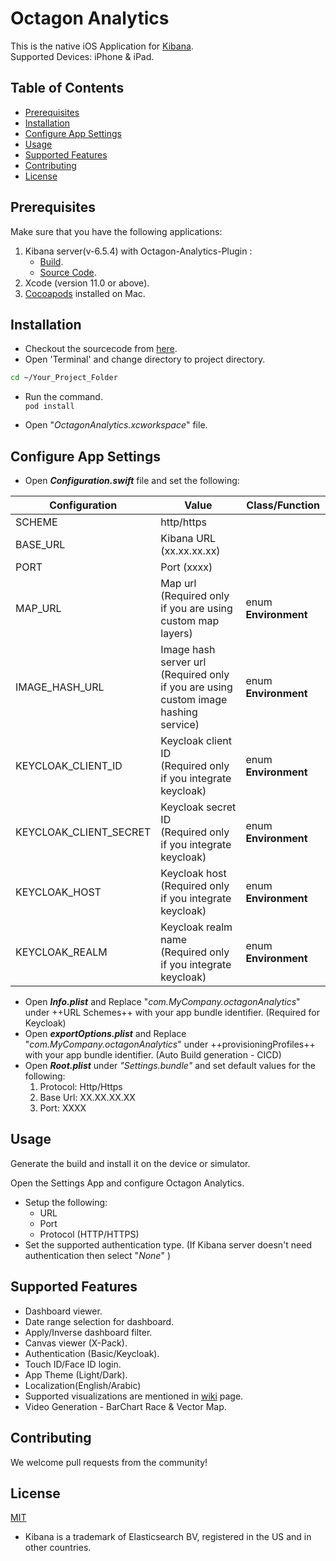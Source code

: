 # Octagon Analytics

This is the native iOS Application for [Kibana](https://www.elastic.co/products/kibana).<br/>
Supported Devices: iPhone & iPad.

## Table of Contents
* [Prerequisites](#prerequisites)
* [Installation](#installation)
* [Configure App Settings](#configure-app-settings)
* [Usage](#usage)
* [Supported Features](#supported-features)
* [Contributing](#contributing)
* [License](#license)

## Prerequisites<a id="prerequisites"></a>
Make sure that you have the following applications:
1.  Kibana server(v-6.5.4) with Octagon-Analytics-Plugin :
	* [Build](https://octagonmobile.github.io/Octagon-Analytics-Plugin-Download/Octagon-Analytics-6.5.4.zip).
	* [Source Code](https://github.com/OctagonMobile/Octagon-Analytics-Plugin.git).
2.  Xcode (version 11.0 or above).
3.  [Cocoapods](https://cocoapods.org) installed on Mac.

## Installation<a id="installation"></a>

* Checkout the sourcecode from [here](https://github.com/OctagonMobile/Octagon-Analytics.git).
* Open 'Terminal' and change directory to project directory.<br/>
```bash
cd ~/Your_Project_Folder
```

* Run the command.<br/>
`pod install`

* Open "*OctagonAnalytics.xcworkspace*" file.

## Configure App Settings<a id="configure-app-settings"></a>

- Open ***Configuration.swift*** file and set the following:

| Configuration  			| Value 		|	Class/Function |
| ------------- 			| ------------- | ------------- |
| SCHEME  					| http/https  ||
| BASE_URL  				| Kibana URL (xx.xx.xx.xx)  ||
| PORT  					| Port  (xxxx)||
| MAP_URL  					| Map url<br/>(Required only if you are using custom map layers) |enum **Environment**|
| IMAGE_HASH_URL  			| Image hash server url<br/>(Required only if you are using custom image hashing service)  |enum **Environment**|
| KEYCLOAK_CLIENT_ID  		| Keycloak client ID<br/>(Required only if you integrate keycloak) |enum **Environment**|
| KEYCLOAK_CLIENT_SECRET  	| Keycloak secret ID<br/>(Required only if you integrate keycloak)  |enum **Environment**|
| KEYCLOAK_HOST  			| Keycloak host<br/>(Required only if you integrate keycloak)  |enum **Environment**|
| KEYCLOAK_REALM  			| Keycloak realm name<br/>(Required only if you integrate keycloak)  |enum **Environment**|

- Open ***Info.plist*** and Replace "*com.MyCompany.octagonAnalytics*" under ++URL Schemes++ with your app bundle identifier. (Required for Keycloak)
- Open ***exportOptions.plist*** and Replace "*com.MyCompany.octagonAnalytics*" under ++provisioningProfiles++ with your app bundle identifier. (Auto Build generation - CICD)
- Open ***Root.plist*** under *"Settings.bundle"* and set default values for the following:
	1. Protocol: Http/Https
	2. Base Url: XX.XX.XX.XX
	3. Port: XXXX


## Usage<a id="usage"></a>

Generate the build and install it on the device or simulator.

Open the Settings App and configure Octagon Analytics.
*  Setup the following:
    *  URL
    *  Port
    *  Protocol (HTTP/HTTPS)
*  Set the supported authentication type. (If Kibana server doesn't need authentication then select "*None*" )

## Supported Features<a id="supported-features"></a>

*  Dashboard viewer.
*  Date range selection for dashboard.
*  Apply/Inverse dashboard filter.
*  Canvas viewer (X-Pack).
*  Authentication (Basic/Keycloak).
*  Touch ID/Face ID login.
*  App Theme (Light/Dark).
*  Localization(English/Arabic)
*  Supported visualizations are mentioned in [wiki](https://github.com/OctagonMobile/Octagon-Analytics/wikis/home#supported-visualizations) page.
*   Video Generation - BarChart Race & Vector Map.

## Contributing<a id="contributing"></a>
We welcome pull requests from the community!

## License<a id="license"></a>
[MIT](https://github.com/OctagonMobile/Octagon-Analytics/blob/master/LICENSE)


* Kibana is a trademark of Elasticsearch BV, registered in the US and in other countries.
